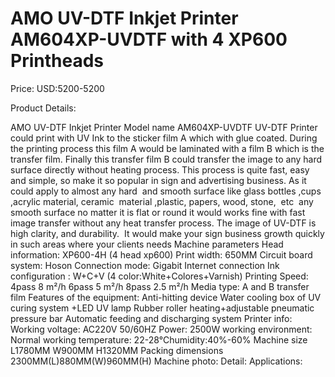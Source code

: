 # AMO UV-DTF Inkjet Printer AM604XP-UVDTF with 4 XP600 Printheads

Price: USD:5200-5200

Product Details:

AMO UV-DTF Inkjet Printer Model name AM604XP-UVDTF
UV-DTF Printer could print with UV Ink to the sticker film A which with glue coated. During the printing process this film A would be laminated with a film B which is the transfer film. Finally this transfer film B could transfer the image to any hard surface directly without heating process. This process is quite fast, easy and simple, so make it so popular in sign and advertising business. As it could apply to almost any hard  and smooth surface like glass bottles ,cups ,acrylic material, ceramic  material ,plastic, papers, wood, stone,  etc  any smooth surface no matter it is flat or round it would works fine with fast image transfer without any heat transfer process. The image of UV-DTF is  high clarity, and durability.  It would make your sign business growth quickly in such areas where your clients needs
Machine parameters
Head information:	XP600-4H	(4 head xp600)
Print width:	650MM
Circuit board system:	Hoson
Connection mode:	Gigabit Internet connection
Ink configuration	:
W+C+V (4 color:White+Colores+Varnish)
Printing Speed:
4pass	8 m²/h
6pass	5 m²/h
8pass	2.5 m²/h
Media type:
A and B transfer film
Features of the equipment:
Anti-hitting device
Water cooling box of UV curing system +LED UV lamp
Rubber roller heating+adjustable pneumatic pressure bar
Automatic feeding and discharging system
Printer info:
Working voltage:	AC220V 50/60HZ
Power:	2500W
working environment:
Normal working temperature: 22-28℃humidity:40%-60%
Machine size	L1780MM W900MM H1320MM
Packing dimensions
2300MM(L)880MM(W)960MM(H)
Machine photo:
Detail:
Applications: